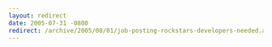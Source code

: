 ```yaml
---
layout: redirect
date: 2005-07-31 -0800
redirect: /archive/2005/08/01/job-posting-rockstars-developers-needed.aspx/
---
```

